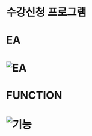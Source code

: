 # 수강신청 프로그램
# EA
# ![EA](https://user-images.githubusercontent.com/90022940/175594537-c94de122-20dc-4061-a8da-834e17debe7d.png)
# FUNCTION
# ![기능](https://user-images.githubusercontent.com/90022940/175595167-5ea4408b-2df5-445a-9545-419c416f3c63.png)
